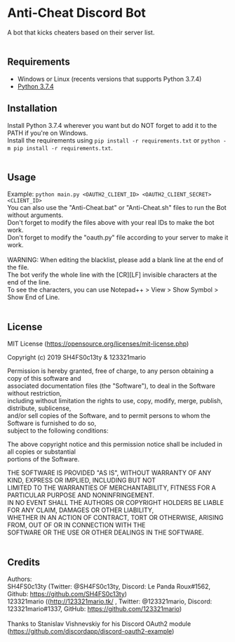 # Anti-Cheat Discord Bot
A bot that kicks cheaters based on their server list.
<br />
<br />

## Requirements

 - Windows or Linux (recents versions that supports Python 3.7.4)
 - [Python 3.7.4](https://www.python.org/downloads/release/python-374/)

## Installation

Install Python 3.7.4 wherever you want but do NOT forget to add it to the PATH if you're on Windows. <br />
Install the requirements using `pip install -r requirements.txt` or `python -m pip install -r requirements.txt`.
<br /> <br />

## Usage

Example: `python main.py <OAUTH2_CLIENT_ID> <OAUTH2_CLIENT_SECRET> <CLIENT_ID>` <br />
You can also use the "Anti-Cheat.bat" or "Anti-Cheat.sh" files to run the Bot without arguments.<br />
Don't forget to modify the files above with your real IDs to make the bot work.<br />
Don't forget to modify the "oauth.py" file according to your server to make it work.<br />
<br />
WARNING: When editing the blacklist, please add a blank line at the end of the file.<br />
The bot verify the whole line with the \[CR\]\[LF\] invisible characters at the end of the line.<br />
To see the characters, you can use Notepad++ > View > Show Symbol > Show End of Line.<br />
<br />
 
## License

MIT License (https://opensource.org/licenses/mit-license.php)<br />

Copyright (c) 2019 SH4FS0c13ty & 123321mario<br />

Permission is hereby granted, free of charge, to any person obtaining a copy of this software and<br />
associated documentation files (the "Software"), to deal in the Software without restriction,<br />
including without limitation the rights to use, copy, modify, merge, publish, distribute, sublicense,<br />
and/or sell copies of the Software, and to permit persons to whom the Software is furnished to do so,<br />
subject to the following conditions:<br />

The above copyright notice and this permission notice shall be included in all copies or substantial<br />
portions of the Software.<br />

THE SOFTWARE IS PROVIDED "AS IS", WITHOUT WARRANTY OF ANY KIND, EXPRESS OR IMPLIED, INCLUDING BUT NOT<br />
LIMITED TO THE WARRANTIES OF MERCHANTABILITY, FITNESS FOR A PARTICULAR PURPOSE AND NONINFRINGEMENT.<br />
IN NO EVENT SHALL THE AUTHORS OR COPYRIGHT HOLDERS BE LIABLE FOR ANY CLAIM, DAMAGES OR OTHER LIABILITY,<br />
WHETHER IN AN ACTION OF CONTRACT, TORT OR OTHERWISE, ARISING FROM, OUT OF OR IN CONNECTION WITH THE<br />
SOFTWARE OR THE USE OR OTHER DEALINGS IN THE SOFTWARE.<br />
<br />

## Credits

Authors:
<br />
SH4FS0c13ty (Twitter: @SH4FS0c13ty, Discord: Le Panda Roux#1562, Github: https://github.com/SH4FS0c13ty)<br />
123321mario ((http://123321mario.tk/ , Twitter: @123321mario, Discord: 123321mario#1337, GitHub: https://github.com/123321mario)<br />
<br />
Thanks to Stanislav Vishnevskiy for his Discord OAuth2 module (https://github.com/discordapp/discord-oauth2-example)
